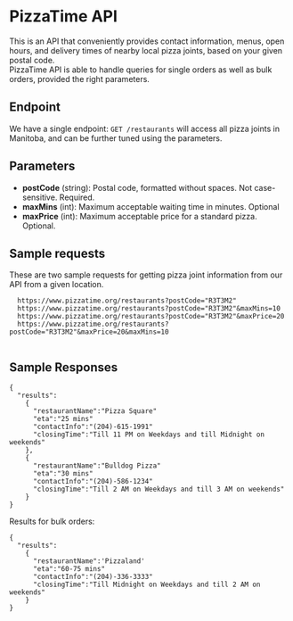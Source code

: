 # PizzaTime API

This is an API that conveniently provides contact information, menus, open hours, and delivery times of nearby local pizza joints, based on your given postal code.  
PizzaTime API is able to handle queries for single orders as well as bulk orders, provided the right parameters.


## Endpoint
We have a single endpoint: ```GET /restaurants``` will access all pizza joints in Manitoba, and can be further tuned using the parameters.


## Parameters
  * **postCode** (string): Postal code, formatted without spaces. Not case-sensitive. Required.
  * **maxMins** (int): Maximum acceptable waiting time in minutes. Optional
  * **maxPrice** (int):  Maximum acceptable price for a standard pizza. Optional.
 

## Sample requests
These are two sample requests for getting pizza joint information from our API from a given location.
```
  https://www.pizzatime.org/restaurants?postCode="R3T3M2"
  https://www.pizzatime.org/restaurants?postCode="R3T3M2"&maxMins=10
  https://www.pizzatime.org/restaurants?postCode="R3T3M2"&maxPrice=20
  https://www.pizzatime.org/restaurants?postCode="R3T3M2"&maxPrice=20&maxMins=10
  
```
## Sample Responses

```
{
  "results":
    {
      "restaurantName":"Pizza Square"
      "eta":"25 mins"
      "contactInfo":"(204)-615-1991"
      "closingTime":"Till 11 PM on Weekdays and till Midnight on weekends"
    },
    {
      "restaurantName":"Bulldog Pizza"
      "eta":"30 mins"
      "contactInfo":"(204)-586-1234"
      "closingTime":"Till 2 AM on Weekdays and till 3 AM on weekends"
    }
}
```
Results for bulk orders:
```
{
  "results":
    {
      "restaurantName":'Pizzaland'
      "eta":"60-75 mins"
      "contactInfo":"(204)-336-3333"
      "closingTime":"Till Midnight on Weekdays and till 2 AM on weekends"
    }
}
```
